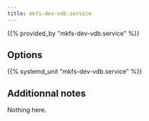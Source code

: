 ```yaml
---
title: mkfs-dev-vdb.service
---
```


{{% provided_by "mkfs-dev-vdb.service" %}}

## Options

{{% systemd_unit "mkfs-dev-vdb.service" %}}

## Additionnal notes

Nothing here.
